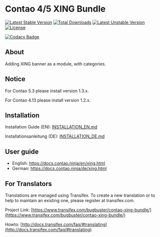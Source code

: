 # Contao 4/5 XING Bundle

[![Latest Stable Version](https://poser.pugx.org/bugbuster/contao-xing-bundle/v/stable.svg)](https://packagist.org/packages/bugbuster/contao-xing-bundle) 
[![Total Downloads](https://poser.pugx.org/bugbuster/contao-xing-bundle/downloads.svg)](https://packagist.org/packages/bugbuster/contao-xing-bundle) 
[![Latest Unstable Version](https://poser.pugx.org/bugbuster/contao-xing-bundle/v/unstable.svg)](https://packagist.org/packages/bugbuster/contao-xing-bundle) 
[![License](https://poser.pugx.org/bugbuster/contao-xing-bundle/license.svg)](https://packagist.org/packages/bugbuster/contao-xing-bundle)

[![Codacy Badge](https://api.codacy.com/project/badge/Grade/30792dc329dc43f59b8ba621bd4bcd67)](https://www.codacy.com/app/BugBuster1701/contao-xing-bundle?utm_source=github.com&amp;utm_medium=referral&amp;utm_content=BugBuster1701/contao-xing-bundle&amp;utm_campaign=Badge_Grade)


## About
Adding XING banner as a module, with categories.


## Notice
For Contao 5.3 please install version 1.3.x.

For Contao 4.13 please install version 1.2.x.


## Installation

Installation Guide (EN): [INSTALLATION_EN.md](INSTALLATION_EN.md)

Installationsanleitung (DE): [INSTALLATION_DE.md](INSTALLATION_DE.md)


## User guide

* English: https://docs.contao.ninja/en/xing.html
* German: https://docs.contao.ninja/de/xing.html


## For Translators

Translations are managed using Transifex. To create a new translation or to help to maintain an existing one, please register at transifex.com.

Project Link: [https://www.transifex.com/bugbuster/contao-xing-bundle/](https://www.transifex.com/bugbuster/contao-xing-bundle/)

Howto: [http://docs.transifex.com/faq/#translating](http://docs.transifex.com/faq/#translating)


